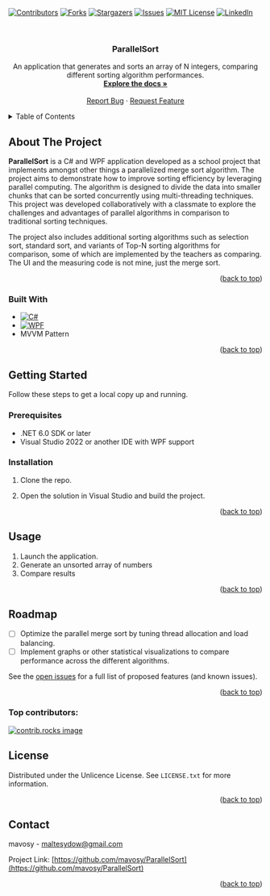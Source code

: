 <a id="readme-top"></a>

<!-- PROJECT SHIELDS -->
[![Contributors][contributors-shield]][contributors-url]
[![Forks][forks-shield]][forks-url]
[![Stargazers][stars-shield]][stars-url]
[![Issues][issues-shield]][issues-url]
[![MIT License][license-shield]][license-url]
[![LinkedIn][linkedin-shield]][linkedin-url]

<!-- PROJECT LOGO -->
<br />
<div align="center">
<!--  <a href="https://github.com/mavosy/ParallelSort">
    <img src="images/logo.png" alt="Logo" width="80" height="80">
  </a> -->

<h3 align="center">ParallelSort</h3>

  <p align="center">
    An application that generates and sorts an array of N integers, comparing different sorting algorithm performances.
    <br />
    <a href="https://github.com/mavosy/ParallelSort"><strong>Explore the docs »</strong></a>
    <br />
    <br />
    <a href="https://github.com/mavosy/ParallelSort/issues/new?labels=bug&template=bug-report---.md">Report Bug</a>
    ·
    <a href="https://github.com/mavosy/ParallelSort/issues/new?labels=enhancement&template=feature-request---.md">Request Feature</a>
  </p>
</div>



<!-- TABLE OF CONTENTS -->
<details>
  <summary>Table of Contents</summary>
  <ol>
    <li>
      <a href="#about-the-project">About The Project</a>
      <ul>
        <li><a href="#built-with">Built With</a></li>
      </ul>
    </li>
    <li>
      <a href="#getting-started">Getting Started</a>
      <ul>
        <li><a href="#prerequisites">Prerequisites</a></li>
        <li><a href="#installation">Installation</a></li>
      </ul>
    </li>
    <li><a href="#usage">Usage</a></li>
    <li><a href="#roadmap">Roadmap</a></li>
    <li><a href="#license">License</a></li>
    <li><a href="#contact">Contact</a></li>
  </ol>
</details>



<!-- ABOUT THE PROJECT -->
## About The Project

<!-- [![Product Name Screen Shot][product-screenshot]](https://example.com) -->

**ParallelSort** is a C# and WPF application developed as a school project that implements amongst other things a parallelized merge sort algorithm. 
The project aims to demonstrate how to improve sorting efficiency by leveraging parallel computing. The algorithm is designed to divide 
the data into smaller chunks that can be sorted concurrently using multi-threading techniques. This project was developed collaboratively 
with a classmate to explore the challenges and advantages of parallel algorithms in comparison to traditional sorting techniques.

The project also includes additional sorting algorithms such as selection sort, standard sort, and variants of Top-N sorting algorithms for comparison, 
some of which are implemented by the teachers as comparing. The UI and the measuring code is not mine, just the merge sort.

<p align="right">(<a href="#readme-top">back to top</a>)</p>



### Built With

* [![C#][csharp-shield]][csharp-url]
* [![WPF][wpf-shield]][wpf-url]
* MVVM Pattern

<p align="right">(<a href="#readme-top">back to top</a>)</p>



<!-- GETTING STARTED -->
## Getting Started

Follow these steps to get a local copy up and running.

### Prerequisites

- .NET 6.0 SDK or later
- Visual Studio 2022 or another IDE with WPF support

### Installation

1. Clone the repo.

2. Open the solution in Visual Studio and build the project.

<p align="right">(<a href="#readme-top">back to top</a>)</p>

<!-- USAGE EXAMPLES -->
## Usage

1. Launch the application.
2. Generate an unsorted array of numbers
3. Compare results

<p align="right">(<a href="#readme-top">back to top</a>)</p>



<!-- ROADMAP -->
## Roadmap

- [ ]  Optimize the parallel merge sort by tuning thread allocation and load balancing.
- [ ]  Implement graphs or other statistical visualizations to compare performance across the different algorithms.

See the [open issues](https://github.com/mavosy/ParallelSort/issues) for a full list of proposed features (and known issues).

<p align="right">(<a href="#readme-top">back to top</a>)</p>



### Top contributors:

<a href="https://github.com/mavosy/ParallelSort/graphs/contributors">
  <img src="https://contrib.rocks/image?repo=mavosy/ParallelSort" alt="contrib.rocks image" />
</a>



<!-- LICENSE -->
## License

Distributed under the Unlicence License. See `LICENSE.txt` for more information.

<p align="right">(<a href="#readme-top">back to top</a>)</p>



<!-- CONTACT -->
## Contact

mavosy - maltesydow@gmail.com

Project Link: [https://github.com/mavosy/ParallelSort](https://github.com/mavosy/ParallelSort)

<p align="right">(<a href="#readme-top">back to top</a>)</p>


<!-- MARKDOWN LINKS & IMAGES -->
<!-- https://www.markdownguide.org/basic-syntax/#reference-style-links -->
[contributors-shield]: https://img.shields.io/github/contributors/mavosy/ParallelSort.svg?style=for-the-badge
[contributors-url]: https://github.com/mavosy/ParallelSort/graphs/contributors
[forks-shield]: https://img.shields.io/github/forks/mavosy/ParallelSort.svg?style=for-the-badge
[forks-url]: https://github.com/mavosy/ParallelSort/network/members
[stars-shield]: https://img.shields.io/github/stars/mavosy/ParallelSort.svg?style=for-the-badge
[stars-url]: https://github.com/mavosy/ParallelSort/stargazers
[issues-shield]: https://img.shields.io/github/issues/mavosy/ParallelSort.svg?style=for-the-badge
[issues-url]: https://github.com/mavosy/ParallelSort/issues
[license-shield]: https://img.shields.io/github/license/mavosy/ParallelSort.svg?style=for-the-badge
[license-url]: https://github.com/mavosy/ParallelSort/blob/master/LICENSE.txt
[linkedin-shield]: https://img.shields.io/badge/-LinkedIn-black.svg?style=for-the-badge&logo=linkedin&colorB=555
[linkedin-url]: https://linkedin.com/in/malte-von-sydow
[product-screenshot]: images/screenshot.png
[csharp-shield]: https://custom-icon-badges.demolab.com/badge/C%23-%23239120.svg?logo=cshrp&logoColor=white
[csharp-url]: https://learn.microsoft.com/en-us/dotnet/csharp/
[wpf-shield]: https://img.shields.io/badge/WPF-512BD4?style=for-the-badge&logo=windows&logoColor=white
[wpf-url]: https://learn.microsoft.com/en-us/dotnet/desktop/wpf/
